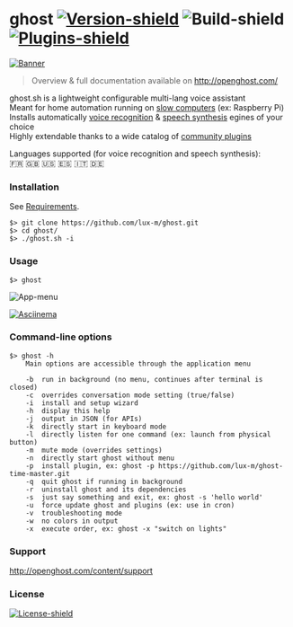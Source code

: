 # ghost [![Version-shield]](CHANGELOG.md) ![Build-shield] [![Plugins-shield]](http://openghost.com/top-plugins)

[![Banner]](http://openghost.com/)

> Overview & full documentation available on http://openghost.com/

ghost.sh is a lightweight configurable multi-lang voice assistant  
Meant for home automation running on [slow computers](http://openghost.com/content/prerequisites) (ex: Raspberry Pi)  
Installs automatically [voice recognition](http://openjarvis.com/content/stt) & [speech synthesis](http://openghost.com/content/tts) egines of your choice  
Highly extendable thanks to a wide catalog of [community plugins](http://openghost.com/plugins)

Languages supported (for voice recognition and speech synthesis):  
:fr: :gb: :us: :es: :it: :de:

### Installation

See [Requirements](http://openghost.com/content/prerequisites).
```shell
$> git clone https://github.com/lux-m/ghost.git
$> cd ghost/
$> ./ghost.sh -i
```

### Usage
```
$> ghost
```
![App-menu]

[![Asciinema]](https://asciinema.org/a/3rydfvf0wmmdxydqyx0nuivvg)

### Command-line options
```shell
$> ghost -h
    Main options are accessible through the application menu

    -b  run in background (no menu, continues after terminal is closed)
    -c  overrides conversation mode setting (true/false)
    -i  install and setup wizard
    -h  display this help
    -j  output in JSON (for APIs)
    -k  directly start in keyboard mode
    -l  directly listen for one command (ex: launch from physical button)
    -m  mute mode (overrides settings)
    -n  directly start ghost without menu
    -p  install plugin, ex: ghost -p https://github.com/lux-m/ghost-time-master.git
    -q  quit ghost if running in background
    -r  uninstall ghost and its dependencies
    -s  just say something and exit, ex: ghost -s 'hello world'
    -u  force update ghost and plugins (ex: use in cron)
    -v  troubleshooting mode
    -w  no colors in output
    -x  execute order, ex: ghost -x "switch on lights"
```

### Support

http://openghost.com/content/support

### License

[![License-shield]](LICENSE.md)

<!-- Links To Images -->
[Banner]: /imgs/banners/ghost_banner.png "Simple configurable multi-lang assistant"
[English]: /imgs/flags/us.png "English"
[French]: /imgs/flags/fr.png "French"
[App-menu]: http://openghost.com/sites/default/files/paste_1476635110.png
[Asciinema]: https://cloud.githubusercontent.com/assets/11017174/25974079/4e840f70-36a7-11e7-9f7d-9d4f50311033.png
<!-- Links To MDs -->
[Changelog File]: CHANGELOG.md
[Contributing File]: CONTRIBUTING.md
[License File]: LICENSE.md
<!-- Badges URLs -->
[Build-shield]: https://img.shields.io/badge/build-passing-brightgreen.svg
[Version-shield]: https://img.shields.io/badge/version-18.01.03-blue.svg
[License-shield]: https://img.shields.io/badge/license-MIT-yellow.svg
[Plugins-shield]: https://img.shields.io/badge/plugins-81+-orange.svg
